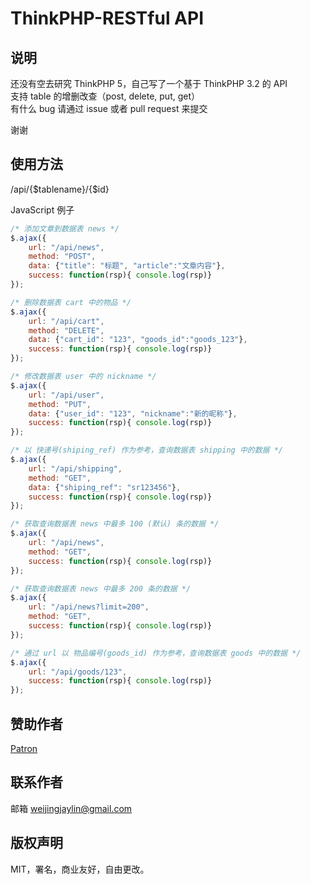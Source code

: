 # ThinkPHP-RESTful API

## 说明

还没有空去研究 ThinkPHP 5，自己写了一个基于 ThinkPHP 3.2 的 API  
支持 table 的增删改查（post, delete, put, get）  
有什么 bug 请通过 issue 或者 pull request 来提交
  
谢谢  

## 使用方法

/api/{$tablename}/{$id}

JavaScript 例子

```javascript
/* 添加文章到数据表 news */
$.ajax({
    url: "/api/news",
    method: "POST",
    data: {"title": "标题", "article":"文章内容"},
    success: function(rsp){ console.log(rsp)}
});

/* 删除数据表 cart 中的物品 */
$.ajax({
    url: "/api/cart",
    method: "DELETE",
    data: {"cart_id": "123", "goods_id":"goods_123"},
    success: function(rsp){ console.log(rsp)}
});

/* 修改数据表 user 中的 nickname */
$.ajax({
    url: "/api/user",
    method: "PUT",
    data: {"user_id": "123", "nickname":"新的昵称"},
    success: function(rsp){ console.log(rsp)}
});

/* 以 快递号(shiping_ref) 作为参考，查询数据表 shipping 中的数据 */
$.ajax({
    url: "/api/shipping",
    method: "GET",
    data: {"shiping_ref": "sr123456"},
    success: function(rsp){ console.log(rsp)}
});

/* 获取查询数据表 news 中最多 100 (默认) 条的数据 */
$.ajax({
    url: "/api/news",
    method: "GET",
    success: function(rsp){ console.log(rsp)}
});

/* 获取查询数据表 news 中最多 200 条的数据 */
$.ajax({
    url: "/api/news?limit=200",
    method: "GET",
    success: function(rsp){ console.log(rsp)}
});

/* 通过 url 以 物品编号(goods_id) 作为参考，查询数据表 goods 中的数据 */
$.ajax({
    url: "/api/goods/123",
    success: function(rsp){ console.log(rsp)}
});
```
## 赞助作者

[Patron](https://www.patreon.com/bePatron?u=29160414)

## 联系作者

邮箱 weijingjaylin@gmail.com

## 版权声明

MIT，署名，商业友好，自由更改。
